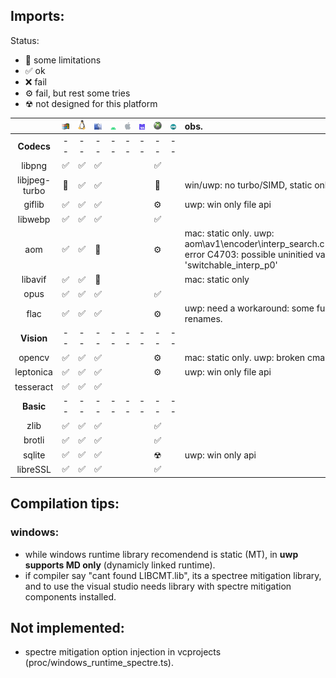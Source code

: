 ## Imports:
Status:
- 🔨 some limitations
- ✅ ok
- ❌ fail
- ⚙️ fail, but rest some tries
- ☢ not designed for this platform

| | ![Windows](./md/win.png) | ![Linux](./md/lnx.png) | ![MacOS](./md/mac.png) | ![Android](./md/and.png) | ![IOS](./md/ios.png) | ![WEB](./md/asm.png) | ![UWP/XBOX](./md/xbx.png) | ![Arduino](./md/ard.png) | obs. |
| :---: | :---: | :---: | :---: | :---: | :---: | :---: | :---: | :---: | :--- |
| **Codecs**     | -- | -- | -- | -- | -- | -- | -- | -- | |
| libpng         | ✅ | ✅ | ✅ |    |    |    | ✅ |    | |
| libjpeg-turbo  | 🔨 | ✅ | ✅ |    |    |    | 🔨 |    | win/uwp: no turbo/SIMD, static only |
| giflib         | ✅ | ✅ | ✅ |    |    |    | ⚙️ |    | uwp: win only file api |
| libwebp        | ✅ | ✅ | ✅ |    |    |    | ✅ |    | |
| aom            | ✅ | ✅ | 🔨 |    |    |    | ⚙️ |    | mac: static only. uwp: aom\av1\encoder\interp_search.c(472): error C4703: possible uninitied variable 'switchable_interp_p0' |
| libavif        | ✅ | ✅ | 🔨 |    |    |    |    |    | mac: static only |
| opus           | ✅ | ✅ | ✅ |    |    |    | ✅ |    | |
| flac           | ✅ | ✅ | ✅ |    |    |    | ⚙️ |    | uwp: need a workaround: some function renames. |
| **Vision**     | -- | -- | -- | -- | -- | -- | -- | -- | |
| opencv         | ✅ | ✅ | ✅ |    |    |    | ⚙️ |    | mac: static only. uwp: broken cmake file |
| leptonica      | ✅ | ✅ | ✅ |    |    |    | ⚙️ |    | uwp: win only file api |
| tesseract      | ✅ | ✅ | ✅ |    |    |    |    |    | |
| **Basic**      | -- | -- | -- | -- | -- | -- | -- | -- | |
| zlib           | ✅ | ✅ | ✅ |    |    |    | ✅ |    | |
| brotli         | ✅ | ✅ | ✅ |    |    |    | ✅ |    | |
| sqlite         | ✅ | ✅ | ✅ |    |    |    | ☢ |    | uwp: win only api |
| libreSSL       | ✅ | ✅ | ✅ |    |    |    | ✅ |    | |

## Compilation tips:
### windows:
- while windows runtime library recomendend is static (MT), in **uwp supports MD only** (dynamicly linked runtime).
- if compiler say "cant found LIBCMT.lib", its a spectree mitigation library, and to use the visual studio needs library with spectre mitigation components installed.

## Not implemented:
- spectre mitigation option injection in vcprojects (proc/windows_runtime_spectre.ts).